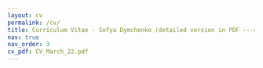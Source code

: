 ```yaml
---
layout: cv
permalink: /cv/
title: Curriculum Vitae - Sofya Dymchenko (detailed version in PDF --->)
nav: true
nav_order: 3
cv_pdf: CV_March_22.pdf
---
```

